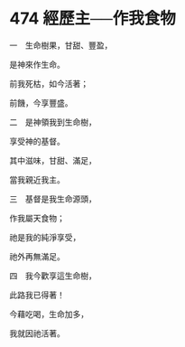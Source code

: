 # 474 經歷主──作我食物

一　生命樹果，甘甜、豐盈，

是神來作生命。

前我死枯，如今活著；

前饑，今享豐盛。　　

二　是神領我到生命樹，

享受神的基督。

其中滋味，甘甜、滿足，

當我親近我主。

三　基督是我生命源頭，

作我屬天食物；

祂是我的純淨享受，

祂外再無滿足。

四　我今歡享這生命樹，

此路我已得著！

今藉吃喝，生命加多，

我就因祂活著。

